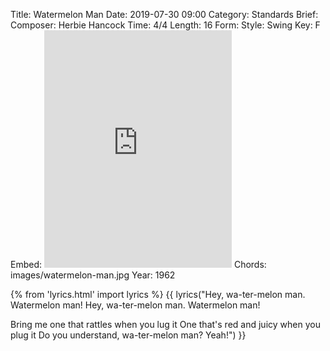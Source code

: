 Title: Watermelon Man
Date: 2019-07-30 09:00
Category: Standards
Brief:
Composer: Herbie Hancock
Time: 4/4
Length: 16
Form:
Style: Swing
Key: F
Embed: <iframe src="https://open.spotify.com/embed/user/thatdavidmiller/playlist/2TnIB8ALbdgSkcldSUqG7a" width="300" height="380" frameborder="0" allowtransparency="true" allow="encrypted-media"></iframe>
Chords: images/watermelon-man.jpg
Year: 1962

{% from 'lyrics.html' import lyrics %}
{{ lyrics("Hey, wa-ter-melon man. Watermelon man!
Hey, wa-ter-melon man. Watermelon man!

Bring me one that rattles when you lug it
One that's red and juicy when you plug it
Do you understand, wa-ter-melon man?
Yeah!") }}
